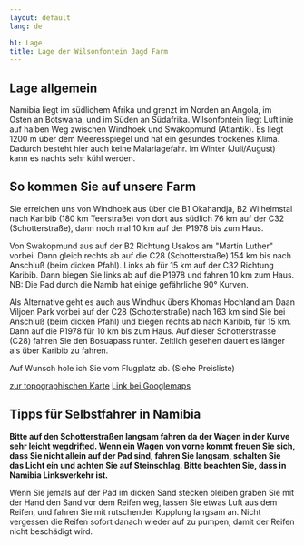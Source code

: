 ```yaml
---
layout: default
lang: de

h1: Lage
title: Lage der Wilsonfontein Jagd Farm
---
```


Lage allgemein
--------------
Namibia liegt im südlichem Afrika und grenzt im Norden an Angola, im Osten an Botswana, und im Süden an Südafrika. Wilsonfontein liegt Luftlinie auf halben Weg zwischen Windhoek und Swakopmund (Atlantik). Es liegt 1200 m über dem Meeresspiegel und hat ein gesundes trockenes Klima. Dadurch besteht hier auch keine Malariagefahr. Im Winter (Juli/August) kann es nachts sehr kühl werden.


So kommen Sie auf unsere Farm
-----------------------------
Sie erreichen uns von Windhoek aus über die B1 Okahandja, B2 Wilhelmstal nach Karibib (180 km Teerstraße) von dort aus südlich 76 km auf der C32 (Schotterstraße), dann noch mal 10 km auf der P1978 bis zum Haus.

Von Swakopmund aus auf der B2 Richtung Usakos am "Martin Luther" vorbei. Dann gleich rechts ab auf die C28 (Schotterstraße) 154 km bis nach Anschluß (beim dicken Pfahl). Links ab für 15 km auf der C32 Richtung Karibib. Dann biegen Sie links ab auf die P1978 und fahren 10 km zum Haus.
NB: Die Pad durch die Namib hat einige gefährliche 90° Kurven.

Als Alternative geht es auch aus Windhuk übers Khomas Hochland am Daan Viljoen Park vorbei auf der C28 (Schotterstraße) nach 163 km sind Sie bei Anschluß (beim dicken Pfahl) und biegen rechts ab nach Karibib, für 15 km. Dann auf die P1978 für 10 km bis zum Haus. Auf dieser Schotterstrasse (C28) fahren Sie den Bosuapass runter. Zeitlich gesehen dauert es länger als über Karibib zu fahren.

Auf Wunsch hole ich Sie vom Flugplatz ab. (Siehe Preisliste)


[zur topographischen Karte][topomap]
[Link bei Googlemaps][googlemap]


Tipps für Selbstfahrer in Namibia
---------------------------------
**Bitte auf den Schotterstraßen langsam fahren da der Wagen in der Kurve sehr leicht wegdrifted. Wenn ein Wagen von vorne kommt freuen Sie sich, dass Sie nicht allein auf der Pad sind, fahren Sie langsam, schalten Sie das Licht ein und achten Sie auf Steinschlag. Bitte beachten Sie, dass in Namibia Linksverkehr ist.**

Wenn Sie jemals auf der Pad im dicken Sand stecken bleiben graben Sie mit der Hand den Sand vor dem Reifen weg, lassen Sie etwas Luft aus dem Reifen, und fahren Sie mit rutschender Kupplung langsam an. Nicht vergessen die Reifen sofort danach wieder auf zu pumpen, damit der Reifen nicht beschädigt wird.

[topomap]: http://wilsonfontein.de/de/topomap.htm "Topografische Karte"
[googlemap]: http://maps.google.com/maps?f=q&source=s_q&hl=en&geocode=&q=wilsonfontein+namibia&ie=UTF8&hq=wilsonfontein+namibia&hnear=&ll=-22.667383,15.711651&spn=0.011682,0.01929&z=16 "Google Maps Link"
